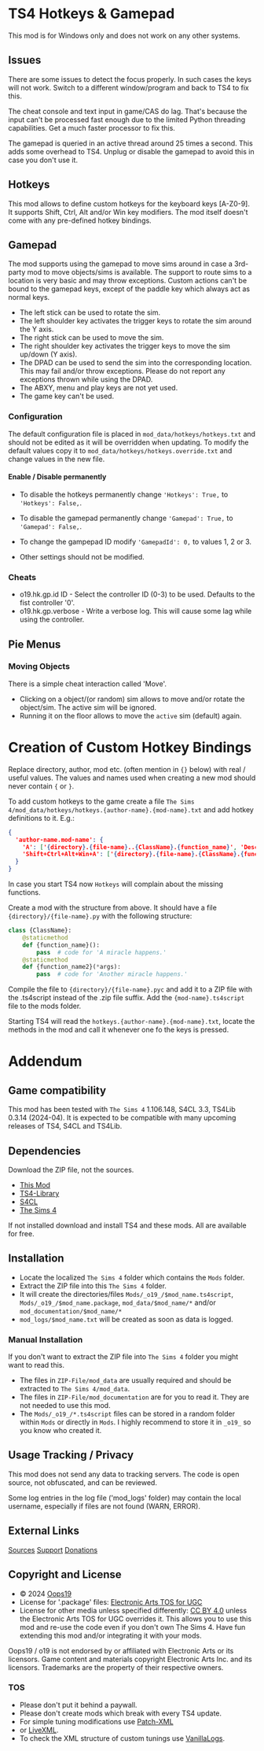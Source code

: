 # TS4 Hotkeys & Gamepad

This mod is for Windows only and does not work on any other systems.

## Issues
There are some issues to detect the focus properly. In such cases the keys will not work. Switch to a different window/program and back to TS4 to fix this.

The cheat console and text input in game/CAS do lag. That's because the input can't be processed fast enough due to the limited Python threading capabilities. Get a much faster processor to fix this.

The gamepad is queried in an active thread around 25 times a second. This adds some overhead to TS4. Unplug or disable the gamepad to avoid this in case you don't use it.

## Hotkeys
This mod allows to define custom hotkeys for the keyboard keys [A-Z0-9].
It supports Shift, Ctrl, Alt and/or Win key modifiers.
The mod itself doesn't come with any pre-defined hotkey bindings.

## Gamepad
The mod supports using the gamepad to move sims around in case a 3rd-party mod to move objects/sims is available.
The support to route sims to a location is very basic and may throw exceptions.
Custom actions can't be bound to the gamepad keys, except of the paddle key which always act as normal keys. 
* The left stick can be used to rotate the sim.
* The left shoulder key activates the trigger keys to rotate the sim around the Y axis.
* The right stick can be used to move the sim.
* The right shoulder key activates the trigger keys to move the sim up/down (Y axis).
* The DPAD can be used to send the sim into the corresponding location. This may fail and/or throw exceptions. Please do not report any exceptions thrown while using the DPAD.
* The ABXY, menu and play keys are not yet used.
* The game key can't be used.

### Configuration
The default configuration file is placed in `mod_data/hotkeys/hotkeys.txt` and should not be edited as it will be overridden when updating.
To modify the default values copy it to `mod_data/hotkeys/hotkeys.override.txt` and change values in the new file.
#### Enable / Disable permanently
* To disable the hotkeys permanently change `'Hotkeys': True,` to `'Hotkeys': False,`.
* To disable the gamepad permanently change `'Gamepad': True,` to `'Gamepad': False,`.
* To change the gampepad ID modify `'GamepadId': 0,` to values 1, 2 or 3.

* Other settings should not be modified.

### Cheats
* o19.hk.gp.id ID - Select the controller ID (0-3) to be used. Defaults to the fist controller '0'.
* o19.hk.gp.verbose - Write a verbose log. This will cause some lag while using the controller.

## Pie Menus
### Moving Objects
There is a simple cheat interaction called 'Move'.
* Clicking on a object/(or random) sim allows to move and/or rotate the object/sim. The active sim will be ignored.
* Running it on the floor allows to move the `active` sim (default) again.


# Creation of Custom Hotkey Bindings
Replace directory, author, mod etc. (often mention in `{}` below) with real / useful values. The values and names used when creating a new mod should never contain `{` or `}`.

To add custom hotkeys to the game create a file `The Sims 4/mod_data/hotkeys/hotkeys.{author-name}.{mod-name}.txt` and add hotkey definitions to it. E.g.:
```json
{
  'author-name.mod-name': {
    'A': ['{directory}.{file-name}..{ClassName}.{function_name}', 'Description: A miracle happens.', ],
    'Shift+Ctrl+Alt+Win+A': ['{directory}.{file-name}.{ClassName}.{function_name2} {all parameters}', 'Description: Another miracle happens.', ],
  }
}
```
In case you start TS4 now `Hotkeys` will complain about the missing functions.

Create a mod with the structure from above. It should have a file `{directory}/{file-name}.py` with the following structure:
```python
class {ClassName}:
    @staticmethod
    def {function_name}():
        pass  # code for 'A miracle happens.'
    @staticmethod
    def {function_name2}(*args):
        pass  # code for 'Another miracle happens.'
```

Compile the file to `{directory}/{file-name}.pyc` and add it to a ZIP file with the .ts4script instead of the .zip file suffix.
Add the `{mod-name}.ts4script` file to the mods folder.

Starting TS4 will read the `hotkeys.{author-name}.{mod-name}.txt`, locate the methods in the mod and call it whenever one fo the keys is pressed.


# Addendum

## Game compatibility
This mod has been tested with `The Sims 4` 1.106.148, S4CL 3.3, TS4Lib 0.3.14 (2024-04).
It is expected to be compatible with many upcoming releases of TS4, S4CL and TS4Lib.

## Dependencies
Download the ZIP file, not the sources.
* [This Mod](../../releases/latest)
* [TS4-Library](https://github.com/Oops19/TS4-Library/releases/latest)
* [S4CL](https://github.com/ColonolNutty/Sims4CommunityLibrary/releases/latest)
* [The Sims 4](https://www.ea.com/games/the-sims/the-sims-4)

If not installed download and install TS4 and these mods.
All are available for free.

## Installation
* Locate the localized `The Sims 4` folder which contains the `Mods` folder.
* Extract the ZIP file into this `The Sims 4` folder.
* It will create the directories/files `Mods/_o19_/$mod_name.ts4script`, `Mods/_o19_/$mod_name.package`, `mod_data/$mod_name/*` and/or `mod_documentation/$mod_name/*`
* `mod_logs/$mod_name.txt` will be created as soon as data is logged.

### Manual Installation
If you don't want to extract the ZIP file into `The Sims 4` folder you might want to read this. 
* The files in `ZIP-File/mod_data` are usually required and should be extracted to `The Sims 4/mod_data`.
* The files in `ZIP-File/mod_documentation` are for you to read it. They are not needed to use this mod.
* The `Mods/_o19_/*.ts4script` files can be stored in a random folder within `Mods` or directly in `Mods`. I highly recommend to store it in `_o19_` so you know who created it.

## Usage Tracking / Privacy
This mod does not send any data to tracking servers. The code is open source, not obfuscated, and can be reviewed.

Some log entries in the log file ('mod_logs' folder) may contain the local username, especially if files are not found (WARN, ERROR).

## External Links
[Sources](https://github.com/Oops19/)
[Support](https://discord.gg/d8X9aQ3jbm)
[Donations](https://www.patreon.com/o19)

## Copyright and License
* © 2024 [Oops19](https://github.com/Oops19)
* License for '.package' files: [Electronic Arts TOS for UGC](https://tos.ea.com/legalapp/WEBTERMS/US/en/PC/)  
* License for other media unless specified differently: [CC BY 4.0](https://creativecommons.org/licenses/by/4.0/) unless the Electronic Arts TOS for UGC overrides it.
This allows you to use this mod and re-use the code even if you don't own The Sims 4.
Have fun extending this mod and/or integrating it with your mods.

Oops19 / o19 is not endorsed by or affiliated with Electronic Arts or its licensors.
Game content and materials copyright Electronic Arts Inc. and its licensors. 
Trademarks are the property of their respective owners.

### TOS
* Please don't put it behind a paywall.
* Please don't create mods which break with every TS4 update.
* For simple tuning modifications use [Patch-XML](https://github.com/Oops19/TS4-PatchXML) 
* or [LiveXML](https://github.com/Oops19/TS4-LiveXML).
* To check the XML structure of custom tunings use [VanillaLogs](https://github.com/Oops19/TS4-VanillaLogs).
